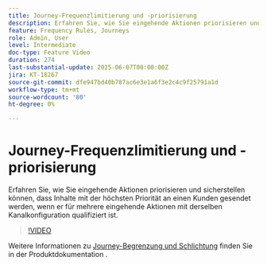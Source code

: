 ```yaml
---
title: Journey-Frequenzlimitierung und -priorisierung
description: Erfahren Sie, wie Sie eingehende Aktionen priorisieren und sicherstellen können, dass Inhalte mit der höchsten Priorität an einen Kunden gesendet werden, wenn er für mehrere eingehende Aktionen mit derselben Kanalkonfiguration qualifiziert ist.
feature: Frequency Rules, Journeys
role: Admin, User
level: Intermediate
doc-type: Feature Video
duration: 274
last-substantial-update: 2025-06-07T00:00:00Z
jira: KT-18267
source-git-commit: dfe947bd40b787ac6e3e1a6f3e2c4c9f25791a1d
workflow-type: tm+mt
source-wordcount: '80'
ht-degree: 0%

---
```



# Journey-Frequenzlimitierung und -priorisierung

Erfahren Sie, wie Sie eingehende Aktionen priorisieren und sicherstellen können, dass Inhalte mit der höchsten Priorität an einen Kunden gesendet werden, wenn er für mehrere eingehende Aktionen mit derselben Kanalkonfiguration qualifiziert ist.

>[!VIDEO](https://video.tv.adobe.com/v/3435530/?learn=on&enablevpops)

Weitere Informationen zu [Journey-Begrenzung und Schlichtung](https://experienceleague.adobe.com/de/docs/journey-optimizer/using/conflict-prioritization/capping-rules/journey-capping) finden Sie in der Produktdokumentation .
